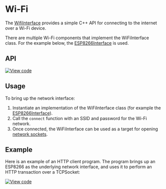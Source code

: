 # Wi-Fi

The [WifiInterface](https://docs.mbed.com/docs/mbed-os-api/en/mbed-os-5.5/api/classWiFiInterface.html ) provides a simple C++ API for connecting to the internet over a Wi-Fi device.

There are multiple Wi-Fi components that implement the WiFiInterface class. For the example below,
the [ESP8266Interface](https://github.com/armmbed/esp8266-driver) is used.

## API

[![View code](https://www.mbed.com/embed/?type=library)](https://docs.mbed.com/docs/mbed-os-api/en/mbed-os-5.5/api/classWiFiInterface.html)

## Usage

To bring up the network interface:

1. Instantiate an implementation of the WiFiInterface class (for example the [ESP8266Interface](https://github.com/armmbed/esp8266-driver)).
1. Call the ``connect`` function with an SSID and password for the Wi-Fi network. 
1. Once connected, the WiFiInterface can be used as a target for opening [network sockets](network_sockets.md).

## Example

Here is an example of an HTTP client program. The program brings up an ESP8266 as the underlying network interface, and uses it to perform an HTTP transaction over a TCPSocket:

[![View code](https://www.mbed.com/embed/?url=https://developer.mbed.org/teams/mbed_example/code/TCPSocketWiFi_Example/)](https://developer.mbed.org/teams/mbed_example/code/TCPSocketWiFi_Example/file/6a4e57edc2b2/main.cpp)
